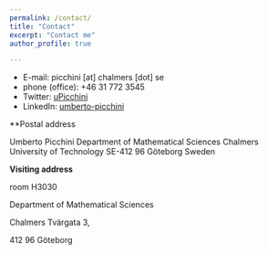 ```yaml
---
permalink: /contact/
title: "Contact"
excerpt: "Contact me"
author_profile: true

---
```


* E-mail: picchini [at] chalmers [dot] se
* phone (office): +46 31 772 3545
* Twitter: [uPicchini](http://twitter.com/uPicchini)
* LinkedIn: [umberto-picchini](https://www.linkedin.com/in/umberto-picchini-110485115/)

**Postal address

Umberto Picchini
Department of Mathematical Sciences
Chalmers University of Technology
SE-412 96 Göteborg
Sweden 

**Visiting address**

room H3030

Department of Mathematical Sciences

Chalmers Tvärgata 3, 

412 96 Göteborg 

